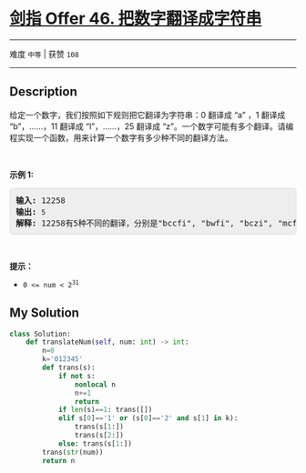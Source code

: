# [剑指 Offer 46. 把数字翻译成字符串](https://leetcode-cn.com/problems/ba-shu-zi-fan-yi-cheng-zi-fu-chuan-lcof/)

---

难度 `中等` | 获赞 `108`

---

## Description

<style>
section pre{
    background-color: #eee;
    border: 1px solid #ddd;
    padding:10px;
    border-radius: 5px;
}
</style>
<section>
<p>给定一个数字，我们按照如下规则把它翻译为字符串：0 翻译成 “a” ，1 翻译成 “b”，……，11 翻译成 “l”，……，25 翻译成 “z”。一个数字可能有多个翻译。请编程实现一个函数，用来计算一个数字有多少种不同的翻译方法。</p>
<p>&nbsp;</p>
<p><strong>示例 1:</strong></p>
<pre><strong>输入:</strong> 12258
<strong>输出:</strong> <code>5
</code><strong>解释:</strong> 12258有5种不同的翻译，分别是"bccfi", "bwfi", "bczi", "mcfi"和"mzi"</pre>
<p>&nbsp;</p>
<p><strong>提示：</strong></p>
<ul>
	<li><code>0 &lt;= num &lt; 2<sup>31</sup></code></li>
</ul>
</section>

## My Solution

```python
class Solution:
    def translateNum(self, num: int) -> int:
        n=0
        k='012345'
        def trans(s):
            if not s:
                nonlocal n
                n+=1
                return
            if len(s)==1: trans([])
            elif s[0]=='1' or (s[0]=='2' and s[1] in k):
                trans(s[1:])
                trans(s[2:])
            else: trans(s[1:])
        trans(str(num))
        return n
```

